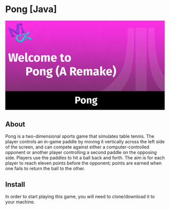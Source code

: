 # Pong [Java]
![Project Preview](other/thumbnail.png)

## About

Pong is a two-dimensional sports game that simulates table tennis. The player controls an in-game paddle by moving it vertically across the left side of the screen, and can compete against either a computer-controlled opponent or another player controlling a second paddle on the opposing side. Players use the paddles to hit a ball back and forth. The aim is for each player to reach eleven points before the opponent; points are earned when one fails to return the ball to the other.

## Install

In order to start playing this game, you will need to clone/download it to your machine.
